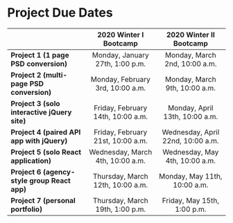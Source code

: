 # Project Due Dates

|                                              |      2020 Winter I Bootcamp       |     2020 Winter II Bootcamp      |
| -------------------------------------------- | :-------------------------------: | :------------------------------: |
| **Project 1 (1 page PSD conversion)**        |  Monday, January 27th, 1:00 p.m.  |  Monday, March 2nd, 10:00 a.m.   |
| **Project 2 (multi-page PSD conversion)**    | Monday, February 3rd, 10:00 a.m.  |  Monday, March 9th, 10:00 a.m.   |
| **Project 3 (solo interactive jQuery site)** | Friday, February 14th, 10:00 a.m. |  Monday, April 13th, 10:00 a.m.  |
| **Project 4 (paired API app with jQuery)**   | Friday, February 21st, 10:00 a.m. |  Wednesday, April 22nd, 10:00 a.m.  |
| **Project 5 (solo React application)**       | Wednesday, March 4th, 10:00 a.m.  | Wednesday, May 4th, 10:00 a.m. |
| **Project 6 (agency-style group React app)** | Thursday, March 12th, 10:00 a.m.  | Monday, May 11th, 10:00 a.m. |
| **Project 7 (personal portfolio)**           |  Thursday, March 19th, 1:00 p.m.  | Friday, May 15th, 1:00 p.m.  |
